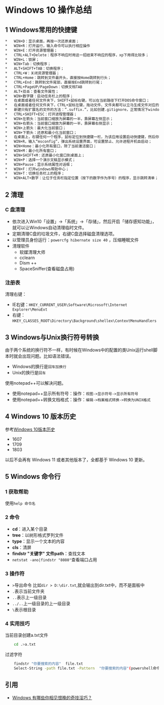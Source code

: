# Windows 10 操作总结

## 1 Windows常用的快捷键

```bash
*   WIN+D：显示桌面，再按一次还原桌面；
*   WIN+R：打开运行，输入命令可以执行相应操作
*   WIN+E：打开资源管理器；
*   CTRL+ALT+Delete：程序不响应时用这一招结束不响应的程序，xp下用得比较多；
*   WIN+L：锁屏；
*   WIN+Tab：切换程序；
*   ALT+SHIFT+TAB：切换程序；
*   CTRL+W：关闭资源管理器；
*   CTRL+Home：跳转到文件最开头，直接按Home跳转到行头；
*   CTRL+End：跳转到文件尾部，直接按End跳转到行尾；
*   CTRL+PageUP/PageDown：切换文档TAB
*   ALT+双击：查看文件属性；
*   WIN+数字键：启动任务栏上的程序；
*   在桌面或者任何文件夹下，SHIFT+鼠标右键，可以在当前路径下打开DOS命令窗口；
*   在桌面或者任何文件夹下，CTRL+鼠标左键，拖动文件、文件夹都可以立马生成文件对应的副本；
*   新建只有扩展名的文件的方法：”.suffix.”，比如创建.gitignore，正常情况下windows是不允许创建的，但在扩展名后面加点，即.gitignore.就可以正常创建了；
*   CTRL+SHIFT+ESC：打开进程管理器；
*   WIN+左箭头：当前窗口缩放为屏幕的一半，靠屏幕左侧显示；
*   WIN+右箭头：当前窗口缩放为屏幕的一半，靠屏幕右侧显示；
*   WIN+上箭头：最大化当前窗口；
*   WIN+下箭头：还原和最小化当前窗口；
*   在桌面上，右键任何一个程序，鼠标定位到快捷键一栏，为该应用设置启动快捷键，然后你就可以通过这个这个快捷键来启动该程序啦；
*   WIN+R，输入“msconfig”，弹出系统设置界面，可设置禁止、允许进程开机自启动；
*   WIN+Home：最小化所有窗口，除了当前激活窗口；
*   WIN+M：最小化所有窗口；
*   WIN+SHIFT+M：还原最小化窗口到桌面上；
*   WIN+P：选择一个演示文稿显示模式；
*   WIN+Pause：显示系统属性对话框；
*   WIN+F：打开windows帮助中心；
*   WIN+T：切换任务栏上的程序；
*   WIN+ALT+数字：让位于任务栏指定位置（按下的数字作为序号）的程序，显示跳转清单；
```

## 2 清理

### C 盘清理

- 依次进入Win10「设置」→「系统」→「存储」，然后开启「储存感知功能」，就可以让Windows自动清理临时文件。
- 定期清理C盘的垃圾文件，右键C盘选择磁盘清理选项。
- 以管理员身份运行：`powercfg hibernate size 40` ，压缩睡眠文件
- 清理软件
  - 软媒清理大师
  - cclearn
  - Dism ++
  - SpaceSniffer(查看磁盘占用)

### 注册表

清理右键：

- IE右键：`HKEY_CURRENT_USER\Software\Microsoft\Internet Explorer\MenuExt`
- 右键：`HKEY_CLASSES_ROOT\Directory\Background\shellex\ContextMenuHandlers`

## 3 Windows与Unix换行符号转换

由于两个系统的换行符不一样，有时候在Windows中的配置的类Unix运行shell脚本时就会出现问题。比如语法错误。

- Windows的换行是`回车加换行`
- Unix的换行是`回车`

使用notepad++可以解决问题。

- 使用notepad++显示所有符号：操作：`视图->显示符号->显示所有符号`
- 使用notepad++转换文档格式：操作：`编辑->档案格式转换->转换为UNIX格式`

## 4 Windows 10 版本历史

参考[Windows 10版本历史](https://zh.wikipedia.org/wiki/Windows_10%E7%89%88%E6%9C%AC%E5%8E%86%E5%8F%B2)

- 1607
- 1709
- 1803

以后不会再有 Windows 11 或者其他版本了，全都基于 Windows 10 更新。

## 5 Windows 命令行

### 1 获取帮助

使用`help 命令名`

### 2 命令

- **cd**：进入某个目录
- **tree**：以树形格式罗列文件
- **type**：显示一个文本的内容
- **cls**：清屏
- **findstr "关键字" 文件path**：查找文本
- `netstat -ano|findstr "8080"`查看端口占用

### 3 操作符

- `>`导出命令 比如`dir > D:\dir.txt`,就会输出到dir.txt中，而不是面板中
- `.`表示当前文件夹
- `..`表示上一级目录
- `../..`上一级目录的上一级目录
- `\`表示根目录

### 4 实用技巧

当前目录创建a.txt文件

```bash
    cd .>a.txt
```

过滤字符

```bash
    findstr "你要搜索的内容"  file.txt
    Select-String -path file.txt -Pattern  "你要搜索的内容"(powershell命令)
```

## 引用

- [Windows 有哪些你相见恨晚的奇技淫巧？](http://www.zhihu.com/question/27721113)
